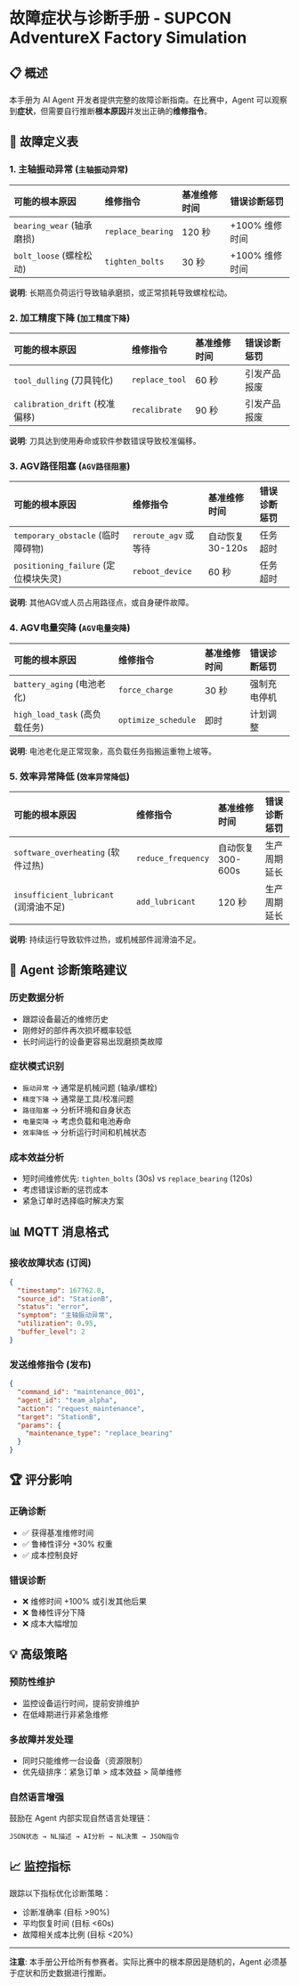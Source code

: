 # 故障症状与诊断手册 - SUPCON AdventureX Factory Simulation

## 📋 概述

本手册为 AI Agent 开发者提供完整的故障诊断指南。在比赛中，Agent 可以观察到**症状**，但需要自行推断**根本原因**并发出正确的**维修指令**。

## 🔧 故障定义表

### 1. 主轴振动异常 (`主轴振动异常`)

| 可能的根本原因 | 维修指令 | 基准维修时间 | 错误诊断惩罚 |
|:-------------|:--------|:-----------|:-----------|
| `bearing_wear` (轴承磨损) | `replace_bearing` | 120 秒 | +100% 维修时间 |
| `bolt_loose` (螺栓松动) | `tighten_bolts` | 30 秒 | +100% 维修时间 |

**说明**: 长期高负荷运行导致轴承磨损，或正常损耗导致螺栓松动。

### 2. 加工精度下降 (`加工精度下降`)

| 可能的根本原因 | 维修指令 | 基准维修时间 | 错误诊断惩罚 |
|:-------------|:--------|:-----------|:-----------|
| `tool_dulling` (刀具钝化) | `replace_tool` | 60 秒 | 引发产品报废 |
| `calibration_drift` (校准偏移) | `recalibrate` | 90 秒 | 引发产品报废 |

**说明**: 刀具达到使用寿命或软件参数错误导致校准偏移。

### 3. AGV路径阻塞 (`AGV路径阻塞`)

| 可能的根本原因 | 维修指令 | 基准维修时间 | 错误诊断惩罚 |
|:-------------|:--------|:-----------|:-----------|
| `temporary_obstacle` (临时障碍物) | `reroute_agv` 或等待 | 自动恢复 30-120s | 任务超时 |
| `positioning_failure` (定位模块失灵) | `reboot_device` | 60 秒 | 任务超时 |

**说明**: 其他AGV或人员占用路径点，或自身硬件故障。

### 4. AGV电量突降 (`AGV电量突降`)

| 可能的根本原因 | 维修指令 | 基准维修时间 | 错误诊断惩罚 |
|:-------------|:--------|:-----------|:-----------|
| `battery_aging` (电池老化) | `force_charge` | 30 秒 | 强制充电停机 |
| `high_load_task` (高负载任务) | `optimize_schedule` | 即时 | 计划调整 |

**说明**: 电池老化是正常现象，高负载任务指搬运重物上坡等。

### 5. 效率异常降低 (`效率异常降低`)

| 可能的根本原因 | 维修指令 | 基准维修时间 | 错误诊断惩罚 |
|:-------------|:--------|:-----------|:-----------|
| `software_overheating` (软件过热) | `reduce_frequency` | 自动恢复 300-600s | 生产周期延长 |
| `insufficient_lubricant` (润滑油不足) | `add_lubricant` | 120 秒 | 生产周期延长 |

**说明**: 持续运行导致软件过热，或机械部件润滑油不足。

## 🎯 Agent 诊断策略建议

### 历史数据分析
- 跟踪设备最近的维修历史
- 刚修好的部件再次损坏概率较低
- 长时间运行的设备更容易出现磨损类故障

### 症状模式识别
- `振动异常` → 通常是机械问题 (轴承/螺栓)
- `精度下降` → 通常是工具/校准问题
- `路径阻塞` → 分析环境和自身状态
- `电量突降` → 考虑负载和电池寿命
- `效率降低` → 分析运行时间和机械状态

### 成本效益分析
- 短时间维修优先: `tighten_bolts` (30s) vs `replace_bearing` (120s)
- 考虑错误诊断的惩罚成本
- 紧急订单时选择临时解决方案

## 📊 MQTT 消息格式

### 接收故障状态 (订阅)
```json
{
  "timestamp": 167762.0,
  "source_id": "StationB",
  "status": "error",
  "symptom": "主轴振动异常",
  "utilization": 0.95,
  "buffer_level": 2
}
```

### 发送维修指令 (发布)
```json
{
  "command_id": "maintenance_001",
  "agent_id": "team_alpha",
  "action": "request_maintenance",
  "target": "StationB",
  "params": {
    "maintenance_type": "replace_bearing"
  }
}
```

## 🏆 评分影响

### 正确诊断
- ✅ 获得基准维修时间
- ✅ 鲁棒性评分 +30% 权重
- ✅ 成本控制良好

### 错误诊断  
- ❌ 维修时间 +100% 或引发其他后果
- ❌ 鲁棒性评分下降
- ❌ 成本大幅增加

## 💡 高级策略

### 预防性维护
- 监控设备运行时间，提前安排维护
- 在低峰期进行非紧急维修

### 多故障并发处理
- 同时只能维修一台设备（资源限制）
- 优先级排序：紧急订单 > 成本效益 > 简单维修

### 自然语言增强
鼓励在 Agent 内部实现自然语言处理链：
```
JSON状态 → NL描述 → AI分析 → NL决策 → JSON指令
```

## 📈 监控指标

跟踪以下指标优化诊断策略：
- 诊断准确率 (目标 >90%)
- 平均恢复时间 (目标 <60s)
- 故障相关成本比例 (目标 <20%)

---
**注意**: 本手册公开给所有参赛者。实际比赛中的根本原因是随机的，Agent 必须基于症状和历史数据进行推断。 